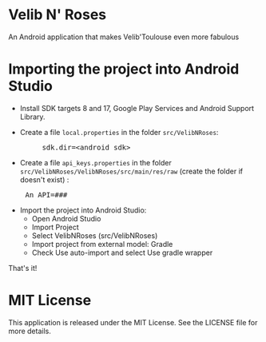 # Velib N' Roses
An Android application that makes Velib'Toulouse even more fabulous

# Importing the project into Android Studio

* Install SDK targets 8 and 17, Google Play Services and Android Support Library.

* Create a file `local.properties` in the folder `src/VelibNRoses`:

<pre>
		sdk.dir=&lt;android_sdk>
</pre>

* Create a file `api_keys.properties` in the folder `src/VelibNRoses/VelibNRoses/src/main/res/raw` (create the folder if doesn't exist) :

<pre>
	An_API=###
</pre>

* Import the project into Android Studio:
	* Open Android Studio
	* Import Project
	* Select VelibNRoses (src/VelibNRoses)
	* Import project from external model: Gradle
	* Check Use auto-import and select Use gradle wrapper

That's it!

# MIT License
This application is released under the MIT License. See the LICENSE file for more details.

